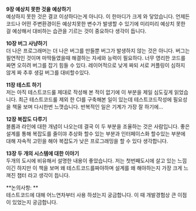 **9장 예상치 못한 것을 예상하기**  
예상하지 못한 것은 결코 이상하다는게 아니다. 이 한마디가 크게 와 닿았습니다. 언제든 코드나 어떤 주변환경이든 예상치못한 변수가 발생할 수 있기에 미리미리 예상치 못한 걸 예상해서 대비하는 습관을 기르는 것이 중요하다 생각이 듭니다.

**10장 버그 사냥하기**  
더 나은 프로그래머는 더 나은 버그를 만들뿐
버그가 발생하지 않는 것은 아니다. 버그는 필연적인 것이며 마딱들였을때 해결하는 자세와 능력이 필요하다. 너무 영리한 코드를 짜면 오히려 버그를 잡기 힘들 수 있다. 레이어적으로 낮게 짜되 서로 커플링이 심하지 않게 짜 추후 생길 버그를 대비할수있다.

**11장 테스트 하기**  
저는 아직 테스트코드룰 제대로 작성해 본 적이 없기에 이 부분을 제일 심도깊게 읽었습니다. 최근 테스트코드룰 제외 한 CI를 구축해본 일이 있는데 테스트코드작성에 필요성을 책울 보며 다시한번 느꼇습니다. 반복적인 일은 기계가 가장 잘 하기에...

**12장 복잡도 다루기**  
블롭과 라인에 대한 개념이 나오는데 결국 이 두 부분을 조율하는 것은 사람입니다. 좋은 설계를 통해 복잡도를 줄이먀 추상화 할수 있는 부분과 인터페이스화 할수있는 부분에 대해 자속적 고민을 해야 복잡도가 낮은 프로그래밍을 할 수 있다 생각합니다.

**13장 두 개의 시스템에 대한 이야기**  
두개의 도시에 비유해서 설명한 내용이 좋았습니다. 저는 첫번째도시에 살고 있는 느낌이긴 하지만 이 책을 보며 왜 테스트코드를짜야하며 설계를 왜 해야하는지 가장 크게 느껴진 챕터 라고 생각이 듭니다.

**논의사항: **  
테스트코드에 대해 어느연차부터 사용 하셨는지 궁금합니다. 이 때 개발경험상 큰 이점이 있었는지 궁금합니다.